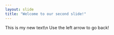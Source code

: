 ```yaml
---
layout: slide
title: "Welcome to our second slide!"
---
```

This is my new text\n
Use the left arrow to go back!

